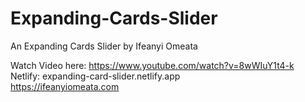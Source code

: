 # Expanding-Cards-Slider
An Expanding Cards Slider by Ifeanyi Omeata

Watch Video here: https://www.youtube.com/watch?v=8wWIuY1t4-k <br>
Netlify: expanding-card-slider.netlify.app <br>
https://ifeanyiomeata.com
